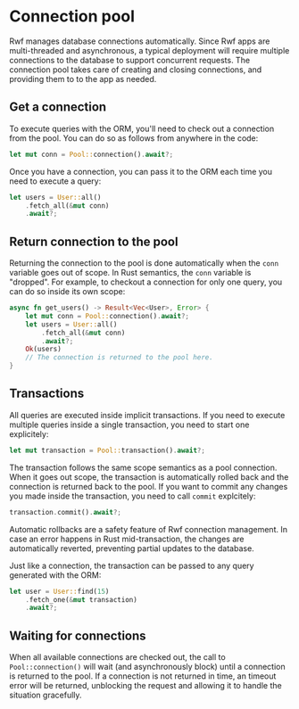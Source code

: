 # Connection pool

Rwf manages database connections automatically. Since Rwf apps are multi-threaded and asynchronous, a typical deployment will require multiple connections to the database to support concurrent requests. The connection pool takes care of creating and closing connections, and providing them to to the app as needed.

## Get a connection

To execute queries with the ORM, you'll need to check out a connection from the pool. You can do so as follows from anywhere in the code:

```rust
let mut conn = Pool::connection().await?;
```

Once you have a connection, you can pass it to the ORM each time you need to execute a query:

```rust
let users = User::all()
    .fetch_all(&mut conn)
    .await?;
```

## Return connection to the pool

Returning the connection to the pool is done automatically when the `conn` variable goes out of scope. In Rust semantics, the `conn` variable is "dropped". For example, to checkout a connection for only one query, you can do so inside its own scope:

```rust
async fn get_users() -> Result<Vec<User>, Error> {
    let mut conn = Pool::connection().await?;
    let users = User::all()
        .fetch_all(&mut conn)
        .await?;
    Ok(users)
    // The connection is returned to the pool here.
}
```

## Transactions

All queries are executed inside implicit transactions. If you need to execute multiple queries inside a single transaction, you need to start one explicitely:

```rust
let mut transaction = Pool::transaction().await?;
```

The transaction follows the same scope semantics as a pool connection. When it goes out scope,
the transaction is automatically rolled back and the connection is returned back to the pool. If you want to commit any changes you made inside the transaction, you need to call `commit` explcitely:

```rust
transaction.commit().await?;
```

Automatic rollbacks are a safety feature of Rwf connection management. In case an error happens in Rust mid-transaction, the changes are automatically reverted, preventing partial updates to the database.

Just like a connection, the transaction can be passed to any query generated with the ORM:

```rust
let user = User::find(15)
    .fetch_one(&mut transaction)
    .await?;
```

## Waiting for connections

When all available connections are checked out, the call to `Pool::connection()` will wait (and asynchronously block) until a connection is returned to the pool. If a connection is not returned in time, an timeout error will be returned, unblocking the request and allowing it to handle the situation gracefully.
